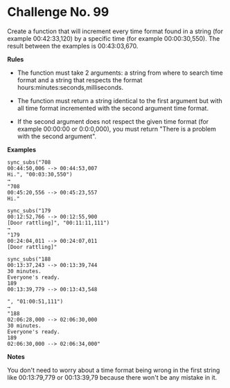 # Challenge No. 99

Create a function that will increment every time format found in a string (for example 00:42:33,120) by a specific time (for example 00:00:30,550). The result between the examples is 00:43:03,670.

**Rules**

-   The function must take 2 arguments: a string from where to search time format and a string that respects the format hours:minutes:seconds,milliseconds.

-   The function must return a string identical to the first argument but with all time format incremented with the second argument time format.

-   If the second argument does not respect the given time format (for example 00:00:00 or 0:0:0,000), you must return "There is a problem with the second argument".

**Examples**

    sync_subs("708
    00:44:50,006 --> 00:44:53,007
    Hi.", "00:03:30,550")
    ➞
    "708
    00:45:20,556 --> 00:45:23,557
    Hi."
     
    sync_subs("179
    00:12:52,766 --> 00:12:55,900
    [Door rattling]", "00:11:11,111")
    ➞
    "179
    00:24:04,011 --> 00:24:07,011
    [Door rattling]"
     
    sync_subs("188
    00:13:37,243 --> 00:13:39,744
    30 minutes.
    Everyone's ready.
    189
    00:13:39,779 --> 00:13:43,548
     
    ", "01:00:51,111")
    ➞
    "188
    02:06:28,000 --> 02:06:30,000
    30 minutes.
    Everyone's ready.
    189
    02:06:30,000 --> 02:06:34,000"

**Notes**

You don't need to worry about a time format being wrong in the first string like 00:13:79,779 or 00:13:39,79 because there won't be any mistake in it.